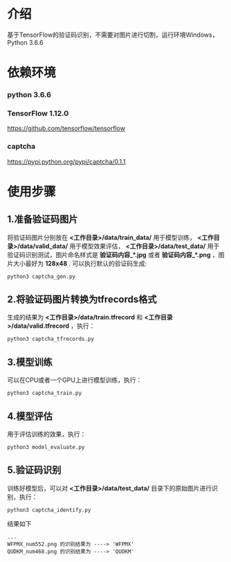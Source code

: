 介绍
====
基于TensorFlow的验证码识别，不需要对图片进行切割，运行环境Windows，Python 3.6.6

 
依赖环境
=======
### python 3.6.6

### TensorFlow 1.12.0
https://github.com/tensorflow/tensorflow
### captcha
https://pypi.python.org/pypi/captcha/0.1.1

使用步骤
=======
## 1.准备验证码图片
将验证码图片分别放在 
**<工作目录>/data/train_data/** 用于模型训练，
**<工作目录>/data/valid_data/** 用于模型效果评估， 
**<工作目录>/data/test_data/** 用于验证码识别测试，图片命名样式是 
**验证码内容_\*.jpg** 或者 **验证码内容_\*.png** ，图片大小最好为 **128x48** . 可以执行默认的验证码生成:
```
python3 captcha_gen.py
```

## 2.将验证码图片转换为tfrecords格式
生成的结果为 **<工作目录>/data/train.tfrecord** 和 **<工作目录>/data/valid.tfrecord** ，执行：
```
python3 captcha_tfrecords.py
```

## 3.模型训练
可以在CPU或者一个GPU上进行模型训练，执行：
```
python3 captcha_train.py
```

## 4.模型评估
用于评估训练的效果，执行：
```
python3 model_evaluate.py
```

## 5.验证码识别
训练好模型后，可以对 **<工作目录>/data/test_data/** 目录下的原始图片进行识别，执行：
```
python3 captcha_identify.py
```
结果如下
```
...
WFPMX_num552.png 的识别结果为 ----> 'WFPMX'
QUDKM_num468.png 的识别结果为 ----> 'QUDKM'
```

